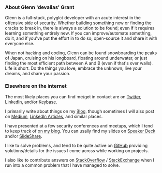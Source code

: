 <!--
**0xdevalias/0xdevalias** is a ✨ _special_ ✨ repository because its `README.md` (this file) appears on your GitHub profile.

Here are some ideas to get you started:

- 🔭 I’m currently working on ...
- 🌱 I’m currently learning ...
- 👯 I’m looking to collaborate on ...
- 🤔 I’m looking for help with ...
- 💬 Ask me about ...
- 📫 How to reach me: ...
- 😄 Pronouns: ...
- ⚡ Fun fact: ...
-->
### About Glenn 'devalias' Grant

Glenn is a full-stack, polyglot developer with an acute interest in the offensive side of security. Whether building something new or finding the cracks to break in, there is always a solution to be found; even if it requires learning something entirely new. If you can improve/automate something, do it, and if you've put the effort in to do so, open-source it and share it with everyone else.

When not hacking and coding, Glenn can be found snowboarding the peaks of Japan, cruising on his longboard, floating around underwater, or just finding the most efficient path between A and B (even if that's over walls). Life is short. Do the things you love, embrace the unknown, live your dreams, and share your passion. 

### Elsewhere on the internet

The most likely places you can find me/get in contact are on [Twitter](https://twitter.com/_devalias), [LinkedIn](https://www.linkedin.com/in/glenn-devalias-grant/), and/or [Keybase](https://keybase.io/devalias).

I primarily write about things on my [Blog](https://www.devalias.net/), though sometimes I will also post on [Medium](https://medium.com/@devalias), [LinkedIn Articles](https://www.linkedin.com/in/glenn-devalias-grant/detail/recent-activity/posts/), and similar places.

I have presented at a few security conferences and meetups, which I tend to keep track of [on my blog](https://www.devalias.net/speaker/). You can usally find my slides on [Speaker Deck](https://speakerdeck.com/0xdevalias) and/or [SlideShare](https://www.slideshare.net/GlenndevaliasGrant).

I like to solve problems, and tend to be quite active on [GitHub](https://github.com/0xdevalias) providing solutions/details for the issues I come across while working on projects.

I also like to contribute answers on [StackOverflow](https://stackoverflow.com/users/1137085/glenn-devalias) / [StackExchange](https://stackexchange.com/users/1156663/devalias?tab=activity) when I run into a common problem that I have managed to solve.
